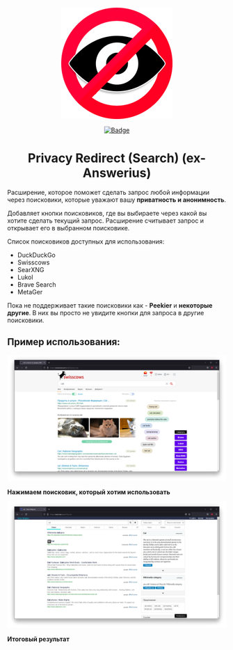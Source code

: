 <p align="center">
  <img src="images/logo.png" alt="Logo"></img>

</p>
<p align="center">
  <a href="https://addons.mozilla.org/addon/answerius/"><img src="https://img.shields.io/amo/users/answerius?style=flat-square" alt="Badge"></img></a>
</p>

<h1 align="center">Privacy Redirect (Search) (ex-Answerius)</h1>
<p>Расширение, которое поможет сделать запрос любой информации через поисковики, которые уважают вашу <b>приватность и анонимность</b>.</p>
<p>Добавляет кнопки поисковиков, где вы выбираете через какой вы хотите сделать текущий запрос. Расширение считывает запрос и открывает его в выбранном поисковике.</p>
<p>Список поисковиков доступных для использования:</p>
<ul>
<li>DuckDuckGo</li>
<li>Swisscows</li>
<li>SearXNG</li>
<li>Lukol</li>
<li>Brave Search</li>
<li>MetaGer</li>
<!-- <li>Peekier (Добавится в будущем)</li> -->
<!-- <li>Ecosia (Добавится в будущем)</li> -->
</ul>
<p>Пока не поддерживает такие поисковики как - <b>Peekier</b> и <b>некоторые другие</b>. В них вы просто не увидите кнопки для запроса в другие поисковики.</p>

<h2>Пример использования:</h2>

![image](images/screen3.png)

**Нажимаем поисковик, который хотим использовать** 

![image](images/screen4.png)

**Итоговый результат**
